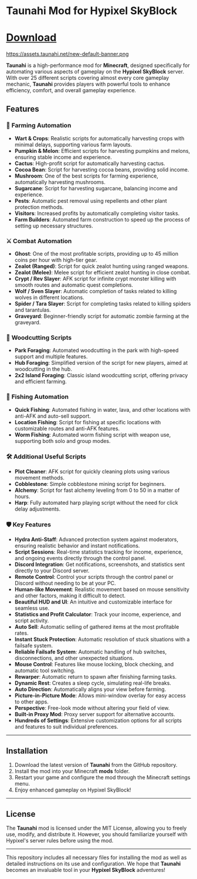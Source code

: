 # Taunahi Mod for Hypixel SkyBlock

# [Download](https://github.com/romfoez86/Taunahi-client/releases)

https://assets.taunahi.net/new-default-banner.png

**Taunahi** is a high-performance mod for **Minecraft**, designed specifically for automating various aspects of gameplay on the **Hypixel SkyBlock** server. With over 25 different scripts covering almost every core gameplay mechanic, **Taunahi** provides players with powerful tools to enhance efficiency, comfort, and overall gameplay experience.

## Features

### 🌾 **Farming Automation**

- **Wart & Crops**: Realistic scripts for automatically harvesting crops with minimal delays, supporting various farm layouts.
- **Pumpkin & Melon**: Efficient scripts for harvesting pumpkins and melons, ensuring stable income and experience.
- **Cactus**: High-profit script for automatically harvesting cactus.
- **Cocoa Bean**: Script for harvesting cocoa beans, providing solid income.
- **Mushroom**: One of the best scripts for farming experience, automatically harvesting mushrooms.
- **Sugarcane**: Script for harvesting sugarcane, balancing income and experience.
- **Pests**: Automatic pest removal using repellents and other plant protection methods.
- **Visitors**: Increased profits by automatically completing visitor tasks.
- **Farm Builders**: Automated farm construction to speed up the process of setting up necessary structures.

### ⚔️ **Combat Automation**

- **Ghost**: One of the most profitable scripts, providing up to 45 million coins per hour with high-tier gear.
- **Zealot (Ranged)**: Script for quick zealot hunting using ranged weapons.
- **Zealot (Melee)**: Melee script for efficient zealot hunting in close combat.
- **Crypt / Rev Slayer**: AFK script for infinite crypt monster killing with smooth routes and automatic quest completions.
- **Wolf / Sven Slayer**: Automatic completion of tasks related to killing wolves in different locations.
- **Spider / Tara Slayer**: Script for completing tasks related to killing spiders and tarantulas.
- **Graveyard**: Beginner-friendly script for automatic zombie farming at the graveyard.

### 🌳 **Woodcutting Scripts**

- **Park Foraging**: Automated woodcutting in the park with high-speed support and multiple features.
- **Hub Foraging**: Simplified version of the script for new players, aimed at woodcutting in the hub.
- **2x2 Island Foraging**: Classic island woodcutting script, offering privacy and efficient farming.

### 🎣 **Fishing Automation**

- **Quick Fishing**: Automated fishing in water, lava, and other locations with anti-AFK and auto-sell support.
- **Location Fishing**: Script for fishing at specific locations with customizable routes and anti-AFK features.
- **Worm Fishing**: Automated worm fishing script with weapon use, supporting both solo and group modes.

### 🛠️ **Additional Useful Scripts**

- **Plot Cleaner**: AFK script for quickly cleaning plots using various movement methods.
- **Cobblestone**: Simple cobblestone mining script for beginners.
- **Alchemy**: Script for fast alchemy leveling from 0 to 50 in a matter of hours.
- **Harp**: Fully automated harp playing script without the need for click delay adjustments.

### 🛡️ **Key Features**

- **Hydra Anti-Staff**: Advanced protection system against moderators, ensuring realistic behavior and instant notifications.
- **Script Sessions**: Real-time statistics tracking for income, experience, and ongoing events directly through the control panel.
- **Discord Integration**: Get notifications, screenshots, and statistics sent directly to your Discord server.
- **Remote Control**: Control your scripts through the control panel or Discord without needing to be at your PC.
- **Human-like Movement**: Realistic movement based on mouse sensitivity and other factors, making it difficult to detect.
- **Beautiful HUD and UI**: An intuitive and customizable interface for seamless use.
- **Statistics and Profit Calculator**: Track your income, experience, and script activity.
- **Auto Sell**: Automatic selling of gathered items at the most profitable rates.
- **Instant Stuck Protection**: Automatic resolution of stuck situations with a failsafe system.
- **Reliable Failsafe System**: Automatic handling of hub switches, disconnections, and other unexpected situations.
- **Mouse Control**: Features like mouse locking, block checking, and automatic tool switching.
- **Rewarper**: Automatic return to spawn after finishing farming tasks.
- **Dynamic Rest**: Creates a sleep cycle, simulating real-life breaks.
- **Auto Direction**: Automatically aligns your view before farming.
- **Picture-in-Picture Mode**: Allows mini-window overlay for easy access to other apps.
- **Perspective**: Free-look mode without altering your field of view.
- **Built-in Proxy Mod**: Proxy server support for alternative accounts.
- **Hundreds of Settings**: Extensive customization options for all scripts and features to suit individual preferences.

---

## Installation

1. Download the latest version of **Taunahi** from the GitHub repository.
2. Install the mod into your Minecraft **mods** folder.
3. Restart your game and configure the mod through the Minecraft settings menu.
4. Enjoy enhanced gameplay on Hypixel SkyBlock!

---

## License

The **Taunahi** mod is licensed under the MIT License, allowing you to freely use, modify, and distribute it. However, you should familiarize yourself with Hypixel's server rules before using the mod.

---

This repository includes all necessary files for installing the mod as well as detailed instructions on its use and configuration. We hope that **Taunahi** becomes an invaluable tool in your **Hypixel SkyBlock** adventures!

